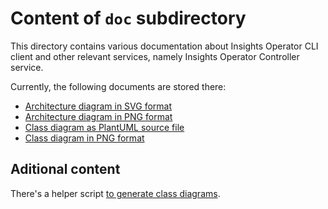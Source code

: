 # Content of `doc` subdirectory

This directory contains various documentation about Insights Operator CLI
client and other relevant services, namely Insights Operator Controller
service.

Currently, the following documents are stored there:

* [Architecture diagram in SVG format](architecture.svg)
* [Architecture diagram in PNG format](architecture.png)
* [Class diagram as PlantUML source file](class_diagram.uml)
* [Class diagram in PNG format](class_diagram.png)

## Aditional content

There's a helper script [to generate class diagrams](generate_class_diagram.sh).
